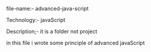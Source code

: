 file-name:- advanced-java-script

Technology:- javaScript

Description;-
it is a folder not project

in this file i wrote some principle of advanced javaScript
